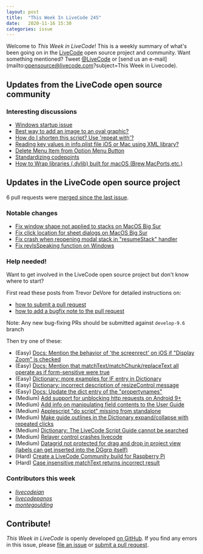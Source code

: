 ```yaml
---
layout: post
title:  "This Week In LiveCode 245"
date:   2020-11-16 15:30
categories: issue
---
```


Welcome to *This Week in LiveCode*!  This is a weekly summary of what's been
going on in the [LiveCode](https://livecode.com/) open source project and
community.  Want something mentioned?  Tweet
[@LiveCode](https://twitter.com/LiveCode) or
[send us an e-mail](mailto:opensource@livecode.com?subject=This Week in Livecode).

## Updates from the LiveCode open source community

<!--
### News & blog posts

- [October only: Get a Hacktoberfest t-shirt by contributing to LiveCode](https://hacktoberfest.digitalocean.com): Submit 4 pull requests and get a free Hacktoberfest T-shirt!
-->

### Interesting discussions

- [Windows startup issue](https://www.mail-archive.com/use-livecode@lists.runrev.com/msg109964.html)
- [Best way to add an image to an oval graphic?](https://www.mail-archive.com/use-livecode@lists.runrev.com/msg109991.html)
- [How do I shorten this script? Use 'repeat with'?](https://www.mail-archive.com/use-livecode@lists.runrev.com/msg110001.html)
- [Reading key values in info.plist file iOS or Mac using XML library?](https://www.mail-archive.com/use-livecode@lists.runrev.com/msg110005.html)
- [Delete Menu Item from Option Menu Button](https://www.mail-archive.com/use-livecode@lists.runrev.com/msg110015.html)
- [Standardizing codepoints](https://www.mail-archive.com/use-livecode@lists.runrev.com/msg110018.html)
- [How to Wrap libraries (.dylib) built for macOS (Brew,MacPorts,etc.)](http://forums.livecode.com/viewtopic.php?t=34922&p=198285#p198285)

## Updates in the LiveCode open source project

6 pull requests were [merged since the last issue](https://github.com/search?q=org%3Alivecode+is%3Apublic+is%3Apr+is%3Amerged+merged%3A2020-11-09..2020-11-15&type=Issues).

<!---
### New LiveCode releases

- [Release 9.6.1](https://www.mail-archive.com/use-livecode@lists.runrev.com/msg109012.html)
--->

### Notable changes

- [Fix window shape not applied to stacks on MacOS Big Sur](https://github.com/livecode/livecode/pull/7475)
- [Fix click location for sheet dialogs on MacOS Big Sur](https://github.com/livecode/livecode/pull/7474)
- [Fix crash when reopening modal stack in "resumeStack" handler](https://github.com/livecode/livecode/pull/7473)
- [Fix revIsSpeaking function on Windows](https://github.com/livecode/livecode/pull/7471)

<!---
### Bug of the week

- [Bug 22928 - Loading audio file in iOS native player randomly causes app to freeze ](https://quality.livecode.com/show_bug.cgi?id=22928)

The reporter provided a helpful sample stack that allowed us to test and confirm the problem quickly.
--->

### Help needed!

Want to get involved in the LiveCode open source project but don't know where
to start?  

First read these posts from Trevor DeVore for detailed instructions on:

- [how to submit a pull request](https://www.mail-archive.com/use-livecode@lists.runrev.com/msg98530.html)
- [how to add a bugfix note to the pull request](https://www.mail-archive.com/use-livecode@lists.runrev.com/msg98611.html)

Note: Any new bug-fixing PRs should be submitted against `develop-9.6` branch

Then try one of these:

- (Easy) [Docs: Mention the behavior of 'the screenrect' on iOS if "Display Zoom" is checked](https://quality.livecode.com/show_bug.cgi?id=22949)
- (Easy) [Docs: Mention that matchText/matchChunk/replaceText all operate as if form-sensitive were true](https://quality.livecode.com/show_bug.cgi?id=15311)
- (Easy) [Dictionary: more examples for IF entry in Dictionary](https://quality.livecode.com/show_bug.cgi?id=22589)
- (Easy) [Dictionary: incorrect description of resizeControl message](https://quality.livecode.com/show_bug.cgi?id=17118)
- (Easy) [Docs: Update the dict entry of the "propertynames"](https://quality.livecode.com/show_bug.cgi?id=7375)
- (Medium) [Add support for unblocking http requests on Android 9+](http://quality.livecode.com/show_bug.cgi?id=22400)
- (Medium) [Add info on manipulating field contents to the User Guide](http://quality.livecode.com/show_bug.cgi?id=18990)
- (Medium) [Applescript "do script" missing from standalone](http://quality.livecode.com/show_bug.cgi?id=20993)
- (Medium) [Make guide outlines in the Dictionary expand/collapse with repeated clicks](http://quality.livecode.com/show_bug.cgi?id=18184)
- (Medium) [Dictionary: The LiveCode Script Guide cannot be searched](http://quality.livecode.com/show_bug.cgi?id=15957)
- (Medium) [Relayer control crashes livecode](https://quality.livecode.com/show_bug.cgi?id=21460)
- (Medium) [Datagrid not protected for drag and drop in project view (labels can get inserted into the DGgrp itself)](https://quality.livecode.com/show_bug.cgi?id=21750)
- (Hard) [Create a LiveCode Community build for Raspberry Pi](http://forums.livecode.com/viewtopic.php?f=76&t=27912)
- (Hard) [Case insensitive matchText returns incorrect result](https://quality.livecode.com/show_bug.cgi?id=15312)


### Contributors this week

- *[livecodeian](https://github.com/livecodeian)*
- *[livecodepanos](https://github.com/livecodepanos)*
- *[montegoulding](https://github.com/montegoulding)* 

<!--
## Other LiveCode News

This section brings you other interesting news from across the LiveCode universe over the last week. This section may include non OSS projects.

- [VPN and tsNet](https://www.mail-archive.com/use-livecode@lists.runrev.com/msg109814.html)
- [Updated NotarizeHelperStack now with entitlements support](https://www.mail-archive.com/use-livecode@lists.runrev.com/msg109882.html)
-->

<!---
## Upcoming events

* [SoCal LiveCode Group Meeting: March 5, Pasadena](https://forums.livecode.com/viewtopic.php?f=50&t=33729)
--->

## Contribute!

*This Week in LiveCode* is openly developed
[on GitHub](https://github.com/livecode/this-week-in-livecode).
If you find any errors in this issue, please
[file an issue](https://github.com/livecode/this-week-in-livecode/issues) or
[submit a pull request](https://github.com/livecode/this-week-in-livecode/pulls).
